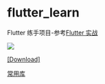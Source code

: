 # flutter_learn

Flutter 练手项目-参考[Flutter 实战](https://book.flutterchina.club/)

![](/screenshot/00.gif)

[[Download]](https://www.pgyer.com/e9Ba)

[常用库](/README_LIB.md)
